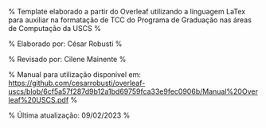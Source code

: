 % Template elaborado a partir do Overleaf utilizando a linguagem LaTex para auxiliar na formatação de TCC do Programa de Graduação nas áreas de Computação da USCS % 

% Elaborado por: César Robusti %

% Revisado por: Cilene Mainente %

% Manual para utilização disponível em: https://github.com/cesarrobusti/overleaf-uscs/blob/6cf5a57f287d9b12a1bd69759fca33e9fec0906b/Manual%20Overleaf%20USCS.pdf %

% Última atualização: 09/02/2023 %
